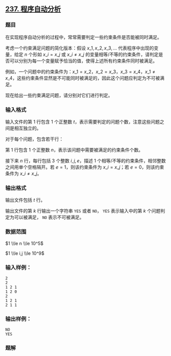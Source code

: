 ## [237\. 程序自动分析](https://www.acwing.com/problem/content/239/)

### 题目

在实现程序自动分析的过程中，常常需要判定一些约束条件是否能被同时满足。

考虑一个约束满足问题的简化版本：假设 $x\_1,x\_2,x\_3,…$ 代表程序中出现的变量，给定 $n$ 个形如 $x\_i=x\_j$ 或 $x\_i≠x\_j$ 的变量相等/不等的约束条件，请判定是否可以分别为每一个变量赋予恰当的值，使得上述所有约束条件同时被满足。

例如，一个问题中的约束条件为：$x\_1=x\_2，x\_2=x\_3，x\_3=x\_4，x\_1≠x\_4$，这些约束条件显然是不可能同时被满足的，因此这个问题应判定为不可被满足。

现在给出一些约束满足问题，请分别对它们进行判定。

### 输入格式

输入文件的第 $1$ 行包含 $1$ 个正整数 $t$，表示需要判定的问题个数，注意这些问题之间是相互独立的。

对于每个问题，包含若干行：

第 $1$ 行包含 $1$ 个正整数 $n$，表示该问题中需要被满足的约束条件个数。

接下来 $n$ 行，每行包括 $3$ 个整数 $i,j,e$，描述 $1$ 个相等/不等的约束条件，相邻整数之间用单个空格隔开。若 $e=1$，则该约束条件为 $x\_i=x\_j$；若 $e=0$，则该约束条件为 $x\_i≠x\_j$。

### 输出格式

输出文件包括 $t$ 行。

输出文件的第 $k$ 行输出一个字符串 `YES` 或者 `NO`， `YES` 表示输入中的第 $k$ 个问题判定为可以被满足， `NO` 表示不可被满足。

### 数据范围

$1 \\le n \\le 10^5$

$1 \\le i,j \\le 10^9$

### 输入样例：

```
2
2
1 2 1
1 2 0
2
1 2 1
2 1 1
```

### 输出样例：

```
NO
YES
```

### 题解

